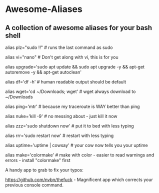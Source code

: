 # Awesome-Aliases

## A collection of awesome aliases for your bash shell  


 alias plz="sudo !!"  # runs the last command as sudo

 alias vi="nano"  # Don't get along with vi, this is for you

 alias upgrade='sudo apt update && sudo apt upgrade -y && apt-get autoremove -y && apt-get autoclean'

 alias df='df -h'  # human readable output should be default

 alias wget='cd ~/Downloads; wget'  # wget always download to ~/Downloads

 alias ping='mtr'  # because my traceroute is WAY better than ping

 alias nuke='kill -9' # no messing about - just kill it now

 alias zzz='sudo shutdown now'  # put it to bed with less typing

 alias rrr='sudo restart now'  # restart with less typing

 alias uptime='uptime | cowsay'  # your cow now tells you your uptime

 alias make='colormake'  # make with color - easier to read warnings and errors - install "colormake" first



A handy app to grab to fix your typos:

https://github.com/nvbn/thefuck - Magnificent app which corrects your previous console command.

